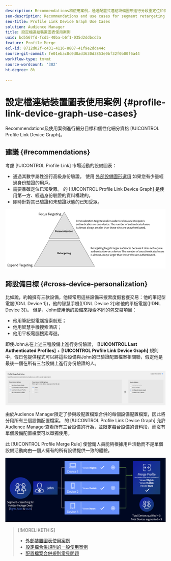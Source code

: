 ```yaml
---
description: Recommendations和使用案例，通過配置式連結設備圖形進行分段重定位和個性化分段鑑定。
seo-description: Recommendations and use cases for segment retargeting and personalized segment qualification with the Profile Link device graph.
seo-title: Profile Link Device Graph Use Cases
solution: Audience Manager
title: 設定檔連結裝置圖表使用案例
uuid: bd5567fd-fcd5-40ba-b6f1-035d2ddbcd3a
feature: Profile Merge
exl-id: 8712d02f-c431-4116-8807-41f9e2dda44c
source-git-commit: fe01ebac8c0d0ad3630d3853e0bf32f0b00f6a44
workflow-type: tm+mt
source-wordcount: '302'
ht-degree: 8%

---
```


# 設定檔連結裝置圖表使用案例 {#profile-link-device-graph-use-cases}

Recommendations及使用案例進行細分目標和個性化細分資格 [!UICONTROL Profile Link Device Graph]。

## 建議 {#recommendations}

考慮 [!UICONTROL Profile Link] 市場活動的設備圖表：

* 通過其數字屬性進行高級身份驗證。 使用 [外部設備圖形選項](merge-rule-definitions.md#device-options) 如果您有少量經過身份驗證的用戶。
* 需要準確定位已知受眾。 的 [!UICONTROL Profile Link Device Graph] 是使用第一方、經過身份驗證的資料構建的。
* 即時針對其已驗證和未驗證狀態的已知受眾。

![](assets/merge-rule-triangle2.png)

## 跨設備目標 {#cross-device-personalization}

比如說，約翰擁有三款設備，他經常用這些設備來搜索度假套餐交易：他的筆記型電腦[!DNL Device 1])，他的智慧手機([!DNL Device 2])和他的平板電腦([!DNL Device 3])。 但是，John使用他的設備來搜索不同的包交易項目：

* 他用筆記型電腦搜索航班；
* 他用智慧手機搜索酒店；
* 他用平板電腦搜索導遊。

即使John未在上述三種設備上進行身份驗證， **[!UICONTROL Last Authenticated Profiles]** + **[!UICONTROL Profile Link Device Graph]** 規則中，假日包提供程式可以將這些設備與John的已驗證配置檔案相關聯，假定他是最後一個在所有三台設備上進行身份驗證的人。

![最後設備圖](assets/last-device-graph.png)

由於Audience Manager限定了參與段配置檔案合併的每個設備配置檔案，因此將分段所有三個設備配置檔案。 的 [!UICONTROL Profile Link Device Graph] 允許Audience Manager查看所有三台設備的行為，並限定每台設備的資料段，而沒有單個設備配置檔案可以單獨使用。

此 [!UICONTROL Profile Merge Rule] 使營銷人員能夠根據用戶活動而不是單個設備活動向由一個人擁有的所有設備提供一致的體驗。

![跨設備個性化](assets/cross-device-personalization.png)

>[!MORELIKETHIS]
>
>* [外部裝置圖表使用案例](external-graph-use-cases.md)
>* [設定檔合併規則的一般使用案例](merge-rule-targeting-options.md)
>* [配置檔案合併規則常見問題](../../faq/faq-profile-merge.md)

